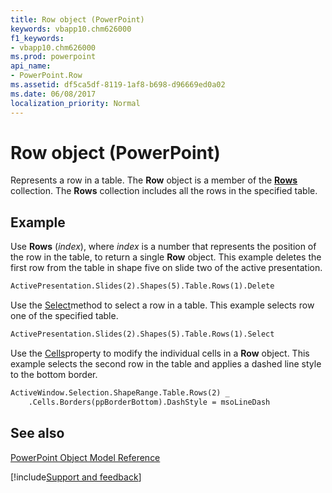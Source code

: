 ```yaml
---
title: Row object (PowerPoint)
keywords: vbapp10.chm626000
f1_keywords:
- vbapp10.chm626000
ms.prod: powerpoint
api_name:
- PowerPoint.Row
ms.assetid: df5ca5df-8119-1af8-b698-d96669ed0a02
ms.date: 06/08/2017
localization_priority: Normal
---
```



# Row object (PowerPoint)

Represents a row in a table. The  **Row** object is a member of the **[Rows](PowerPoint.Rows.md)** collection. The **Rows** collection includes all the rows in the specified table.


## Example

Use  **Rows** (_index_), where _index_ is a number that represents the position of the row in the table, to return a single **Row** object. This example deletes the first row from the table in shape five on slide two of the active presentation.


```vb
ActivePresentation.Slides(2).Shapes(5).Table.Rows(1).Delete
```

Use the [Select](PowerPoint.Row.Select.md)method to select a row in a table. This example selects row one of the specified table.




```vb
ActivePresentation.Slides(2).Shapes(5).Table.Rows(1).Select
```

Use the [Cells](PowerPoint.Row.Cells.md)property to modify the individual cells in a  **Row** object. This example selects the second row in the table and applies a dashed line style to the bottom border.




```vb
ActiveWindow.Selection.ShapeRange.Table.Rows(2) _
    .Cells.Borders(ppBorderBottom).DashStyle = msoLineDash
```


## See also


[PowerPoint Object Model Reference](overview/PowerPoint/object-model.md)

[!include[Support and feedback](~/includes/feedback-boilerplate.md)]